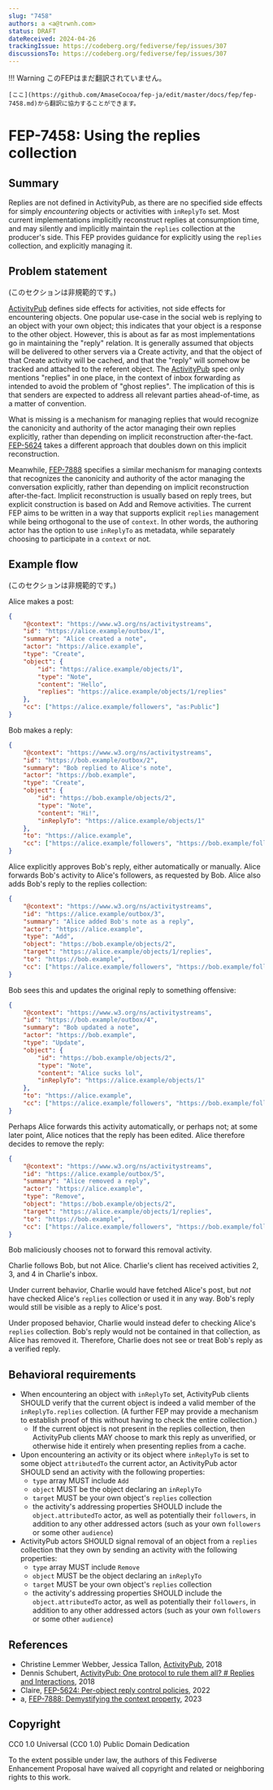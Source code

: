 ```yaml
---
slug: "7458"
authors: a <a@trwnh.com>
status: DRAFT
dateReceived: 2024-04-26
trackingIssue: https://codeberg.org/fediverse/fep/issues/307
discussionsTo: https://codeberg.org/fediverse/fep/issues/307
---
```

!!! Warning
    このFEPはまだ翻訳されていません。

    [ここ](https://github.com/AmaseCocoa/fep-ja/edit/master/docs/fep/fep-7458.md)から翻訳に協力することができます。

# FEP-7458: Using the replies collection


## Summary

Replies are not defined in ActivityPub, as there are no specified side effects for simply *encountering* objects or activities with `inReplyTo` set. Most current implementations implicitly reconstruct replies at consumption time, and may silently and implicitly maintain the `replies` collection at the producer's side. This FEP provides guidance for explicitly using the `replies` collection, and explicitly managing it.

## Problem statement

(このセクションは非規範的です。)

[ActivityPub][AP] defines side effects for activities, not side effects for encountering objects. One popular use-case in the social web is replying to an object with your own object; this indicates that your object is a response to the other object. However, this is about as far as most implementations go in maintaining the "reply" relation. It is generally assumed that objects will be delivered to other servers via a Create activity, and that the object of that Create activity will be cached, and that the "reply" will somehow be tracked and attached to the referent object. The [ActivityPub][AP] spec only mentions "replies" in one place, in the context of inbox forwarding as intended to avoid the problem of "ghost replies". The implication of this is that senders are expected to address all relevant parties ahead-of-time, as a matter of convention.

What is missing is a mechanism for managing replies that would recognize the canonicity and authority of the actor managing their own replies explicitly, rather than depending on implicit reconstruction after-the-fact. [FEP-5624][FEP-5624] takes a different approach that doubles down on this implicit reconstruction.

Meanwhile, [FEP-7888][FEP-7888] specifies a similar mechanism for managing contexts that recognizes the canonicity and authority of the actor managing the conversation explicitly, rather than depending on implicit reconstruction after-the-fact. Implicit reconstruction is usually based on reply trees, but explicit construction is based on Add and Remove activities. The current FEP aims to be written in a way that supports explicit `replies` management while being orthogonal to the use of `context`. In other words, the authoring actor has the option to use `inReplyTo` as metadata, while separately choosing to participate in a `context` or not.

## Example flow

(このセクションは非規範的です。)

Alice makes a post:

```json
{
	"@context": "https://www.w3.org/ns/activitystreams",
	"id": "https://alice.example/outbox/1",
	"summary": "Alice created a note",
	"actor": "https://alice.example",
	"type": "Create",
	"object": {
		"id": "https://alice.example/objects/1",
		"type": "Note",
		"content": "Hello",
		"replies": "https://alice.example/objects/1/replies"
	},
	"cc": ["https://alice.example/followers", "as:Public"]
}
```

Bob makes a reply:

```json
{
	"@context": "https://www.w3.org/ns/activitystreams",
	"id": "https://bob.example/outbox/2",
	"summary": "Bob replied to Alice's note",
	"actor": "https://bob.example",
	"type": "Create",
	"object": {
		"id": "https://bob.example/objects/2",
		"type": "Note",
		"content": "Hi!",
		"inReplyTo": "https://alice.example/objects/1"
	},
	"to": "https://alice.example",
	"cc": ["https://alice.example/followers", "https://bob.example/followers"]
}
```

Alice explicitly approves Bob's reply, either automatically or manually. Alice forwards Bob's activity to Alice's followers, as requested by Bob. Alice also adds Bob's reply to the replies collection:

```json
{
	"@context": "https://www.w3.org/ns/activitystreams",
	"id": "https://alice.example/outbox/3",
	"summary": "Alice added Bob's note as a reply",
	"actor": "https://alice.example",
	"type": "Add",
	"object": "https://bob.example/objects/2",
	"target": "https://alice.example/objects/1/replies",
	"to": "https://bob.example",
	"cc": ["https://alice.example/followers", "https://bob.example/followers"]
}
```

Bob sees this and updates the original reply to something offensive:

```json
{
	"@context": "https://www.w3.org/ns/activitystreams",
	"id": "https://bob.example/outbox/4",
	"summary": "Bob updated a note",
	"actor": "https://bob.example",
	"type": "Update",
	"object": {
		"id": "https://bob.example/objects/2",
		"type": "Note",
		"content": "Alice sucks lol",
		"inReplyTo": "https://alice.example/objects/1"
	},
	"to": "https://alice.example",
	"cc": ["https://alice.example/followers", "https://bob.example/followers"]
}
```

Perhaps Alice forwards this activity automatically, or perhaps not; at some later point, Alice notices that the reply has been edited. Alice therefore decides to remove the reply:

```json
{
	"@context": "https://www.w3.org/ns/activitystreams",
	"id": "https://alice.example/outbox/5",
	"summary": "Alice removed a reply",
	"actor": "https://alice.example",
	"type": "Remove",
	"object": "https://bob.example/objects/2",
	"target": "https://alice.example/objects/1/replies",
	"to": "https://bob.example",
	"cc": ["https://alice.example/followers", "https://bob.example/followers"]
}
```

Bob maliciously chooses not to forward this removal activity.

Charlie follows Bob, but not Alice. Charlie's client has received activities 2, 3, and 4 in Charlie's inbox.

Under current behavior, Charlie would have fetched Alice's post, but *not* have checked Alice's `replies` collection or used it in any way. Bob's reply would still be visible as a reply to Alice's post.

Under proposed behavior, Charlie would instead defer to checking Alice's `replies` collection. Bob's reply would not be contained in that collection, as Alice has removed it. Therefore, Charlie does not see or treat Bob's reply as a verified reply.

## Behavioral requirements

- When encountering an object with `inReplyTo` set, ActivityPub clients SHOULD verify that the current object is indeed a valid member of the `inReplyTo.replies` collection. (A further FEP may provide a mechanism to establish proof of this without having to check the entire collection.)
	- If the current object is not present in the replies collection, then ActivityPub clients MAY choose to mark this reply as unverified, or otherwise hide it entirely when presenting replies from a cache.
- Upon encountering an activity or its object where `inReplyTo` is set to some object `attributedTo` the current actor, an ActivityPub actor SHOULD send an activity with the following properties:
	- `type` array MUST include `Add`
	- `object` MUST be the object declaring an `inReplyTo`
	- `target` MUST be your own object's `replies` collection
	- the activity's addressing properties SHOULD include the `object.attributedTo` actor, as well as potentially their `followers`, in addition to any other addressed actors (such as your own `followers` or some other `audience`)
- ActivityPub actors SHOULD signal removal of an object from a `replies` collection that they own by sending an activity with the following properties:
	- `type` array MUST include `Remove`
	- `object` MUST be the object declaring an `inReplyTo`
	- `target` MUST be your own object's `replies` collection
	- the activity's addressing properties SHOULD include the `object.attributedTo` actor, as well as potentially their `followers`, in addition to any other addressed actors (such as your own `followers` or some other `audience`)

## References

- Christine Lemmer Webber, Jessica Tallon, [ActivityPub][AP], 2018
- Dennis Schubert, [ActivityPub: One protocol to rule them all? # Replies and Interactions][SCHUBERT], 2018
- Claire, [FEP-5624: Per-object reply control policies][FEP-5624], 2022
- a, [FEP-7888: Demystifying the context property][FEP-7888], 2023

[AP]: https://www.w3.org/TR/activitypub/
[SCHUBERT]: https://overengineer.dev/blog/2018/02/01/activitypub-one-protocol-to-rule-them-all/#replies-and-interactions
[FEP-5624]: https://w3id.org/fep/5624
[FEP-7888]: https://w3id.org/fep/7888

## Copyright

CC0 1.0 Universal (CC0 1.0) Public Domain Dedication

To the extent possible under law, the authors of this Fediverse Enhancement Proposal have waived all copyright and related or neighboring rights to this work.
